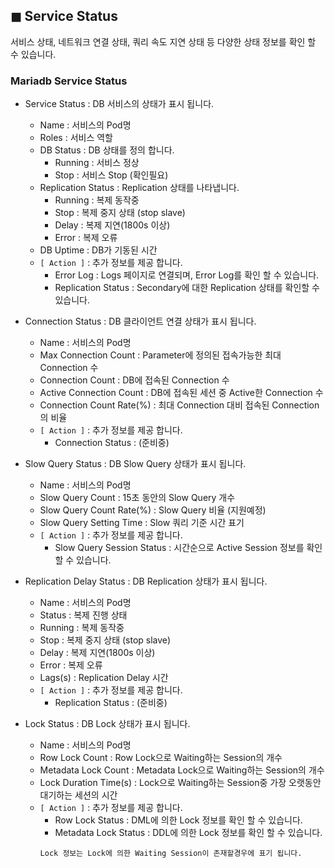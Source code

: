 ## &#9724; Service Status
서비스 상태, 네트워크 연결 상태, 쿼리 속도 지연 상태 등 다양한 상태 정보를 확인 할 수 있습니다. 

### Mariadb Service Status
  - Service Status : DB 서비스의 상태가 표시 됩니다.
    - Name : 서비스의 Pod명
    - Roles :  서비스 역할
    - DB Status : DB 상태를 정의 합니다.
      -	Running : 서비스 정상 
      -	Stop : 서비스 Stop (확인필요)
    - Replication Status : Replication 상태를 나타냅니다.
      -	Running : 복제 동작중
      -	Stop : 복제 중지 상태 (stop slave)
      -	Delay : 복제 지연(1800s 이상)
      -	Error : 복제 오류
    - DB Uptime : DB가 기동된 시간
    - <code>[ Action ]</code> : 추가 정보를 제공 합니다. 
      - Error Log : Logs 페이지로 연결되며, Error Log를 확인 할 수 있습니다.
      -	Replication Status : Secondary에 대한 Replication 상태를 확인할 수 있습니다.

  - Connection Status : DB 클라이언트 연결 상태가 표시 됩니다.
    - Name : 서비스의 Pod명
    - Max Connection Count : Parameter에 정의된 접속가능한 최대 Connection 수
    - Connection Count : DB에 접속된 Connection 수
    - Active Connection Count : DB에 접속된 세션 중 Active한 Connection 수
    - Connection Count Rate(%) : 최대 Connection 대비 접속된 Connection 의 비율
    - <code>[ Action ]</code> : 추가 정보를 제공 합니다. 
      - Connection Status : (준비중)

  - Slow Query Status : DB Slow Query 상태가 표시 됩니다.
    - Name : 서비스의 Pod명
    -	Slow Query Count : 15초 동안의 Slow Query 개수
    -	Slow Query Count Rate(%) :  Slow Query 비율 (지원예정)
    -	Slow Query Setting Time : Slow 쿼리 기준 시간 표기
    - <code>[ Action ]</code> : 추가 정보를 제공 합니다. 
      - Slow Query Session Status : 시간순으로 Active Session 정보를 확인 할 수 있습니다.
          
  - Replication Delay Status : DB Replication 상태가 표시 됩니다.
    -	Name : 서비스의 Pod명
    -	Status : 복제 진행 상태
      - Running : 복제 동작중
      - Stop : 복제 중지 상태 (stop slave)
      - Delay : 복제 지연(1800s 이상)
      - Error : 복제 오류
    -	Lags(s) : Replication Delay 시간
    - <code>[ Action ]</code> : 추가 정보를 제공 합니다. 
      - Replication Status : (준비중)
      
  - Lock Status : DB Lock 상태가 표시 됩니다.
    - Name : 서비스의 Pod명
    - Row Lock Count : Row Lock으로 Waiting하는 Session의 개수
    - Metadata Lock Count : Metadata Lock으로 Waiting하는 Session의 개수
    - Lock Duration Time(s) :  Lock으로 Waiting하는 Session중 가장 오랫동안 대기하는 세션의 시간
    - <code>[ Action ]</code> : 추가 정보를 제공 합니다.
      - Row Lock Status : DML에 의한 Lock 정보를 확인 할 수 있습니다.
      - Metadata Lock Status : DDL에 의한 Lock 정보를 확인 할 수 있습니다.
      ```
      Lock 정보는 Lock에 의한 Waiting Session이 존재할경우에 표기 됩니다.
      ```
